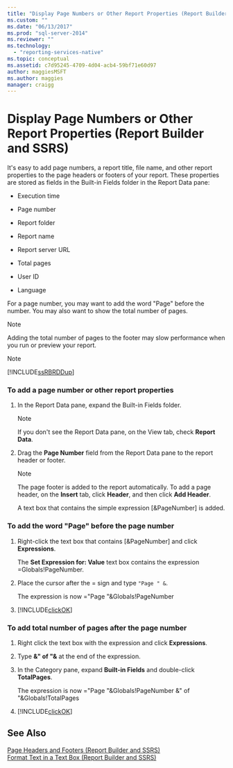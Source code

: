 ```yaml
---
title: "Display Page Numbers or Other Report Properties (Report Builder and SSRS) | Microsoft Docs"
ms.custom: ""
ms.date: "06/13/2017"
ms.prod: "sql-server-2014"
ms.reviewer: ""
ms.technology: 
  - "reporting-services-native"
ms.topic: conceptual
ms.assetid: c7d95245-4709-4d04-acb4-59bf71e60d97
author: maggiesMSFT
ms.author: maggies
manager: craigg
---
```

# Display Page Numbers or Other Report Properties (Report Builder and SSRS)
  It's easy to add page numbers, a report title, file name, and other report properties to the page headers or footers of your report. These properties are stored as fields in the Built-in Fields folder in the Report Data pane:  
  
-   Execution time  
  
-   Page number  
  
-   Report folder  
  
-   Report name  
  
-   Report server URL  
  
-   Total pages  
  
-   User ID  
  
-   Language  
  
 For a page number, you may want to add the word "Page" before the number. You may also want to show the total number of pages.  
  
> [!NOTE]  
>  Adding the total number of pages to the footer may slow performance when you run or preview your report.  
  
> [!NOTE]  
>  [!INCLUDE[ssRBRDDup](../../includes/ssrbrddup-md.md)]  
  
### To add a page number or other report properties  
  
1.  In the Report Data pane, expand the Built-in Fields folder.  
  
    > [!NOTE]  
    >  If you don't see the Report Data pane, on the View tab, check **Report Data**.  
  
2.  Drag the **Page Number** field from the Report Data pane to the report header or footer.  
  
    > [!NOTE]  
    >  The page footer is added to the report automatically. To add a page header, on the **Insert** tab, click **Header**, and then click **Add Header**.  
    >   
    >  A text box that contains the simple expression [&PageNumber] is added.  
  
### To add the word "Page" before the page number  
  
1.  Right-click the text box that contains [&PageNumber] and click **Expressions**.  
  
     The **Set Expression for: Value** text box contains the expression =Globals!PageNumber.  
  
2.  Place the cursor after the = sign and type `"Page " &`.  
  
     The expression is now  ="Page "&Globals!PageNumber  
  
3.  [!INCLUDE[clickOK](../../includes/clickok-md.md)]  
  
### To add total number of pages after the page number  
  
1.  Right click the text box with the expression and click **Expressions**.  
  
2.  Type **&" of "&** at the end of the expression.  
  
3.  In the Category pane, expand **Built-in Fields** and double-click **TotalPages**.  
  
     The expression is now ="Page "&Globals!PageNumber &" of "&Globals!TotalPages  
  
4.  [!INCLUDE[clickOK](../../includes/clickok-md.md)]  
  
## See Also  
 [Page Headers and Footers &#40;Report Builder and SSRS&#41;](page-headers-and-footers-report-builder-and-ssrs.md)   
 [Format Text in a Text Box &#40;Report Builder and SSRS&#41;](format-text-in-a-text-box-report-builder-and-ssrs.md)  
  
  

